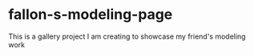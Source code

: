 # fallon-s-modeling-page
This is a gallery project I am creating to showcase my friend's modeling work
